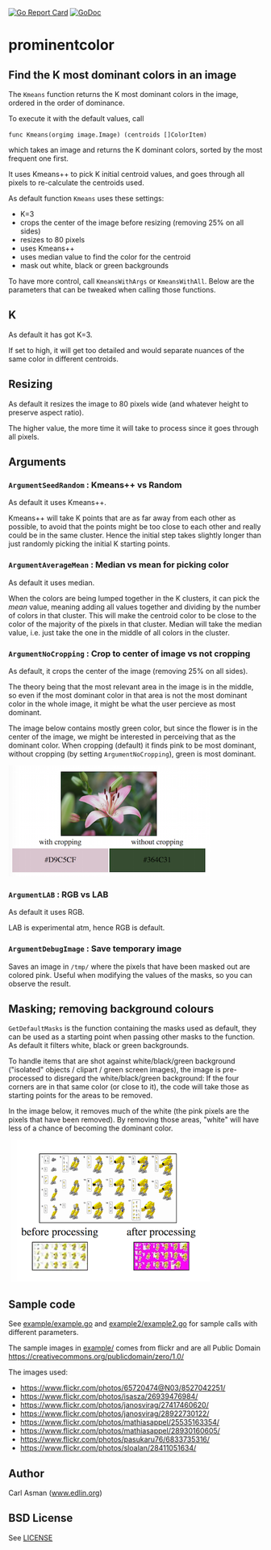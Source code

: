 [![Go Report Card](https://goreportcard.com/badge/github.com/EdlinOrg/prominentcolor)](https://goreportcard.com/report/github.com/EdlinOrg/prominentcolor)
[![GoDoc](https://godoc.org/github.com/EdlinOrg/prominentcolor?status.svg)](https://godoc.org/github.com/EdlinOrg/prominentcolor)

# prominentcolor

## Find the K most dominant colors in an image

The `Kmeans` function returns the K most dominant colors in the image, ordered in the order of dominance.

To execute it with the default values, call

`func Kmeans(orgimg image.Image) (centroids []ColorItem)`

which takes an image and returns the K dominant colors, sorted by the most frequent one first.

It uses Kmeans++ to pick K initial centroid values, and goes through all pixels to re-calculate the centroids used.

As default function `Kmeans` uses these settings:
* K=3
* crops the center of the image before resizing (removing 25% on all sides)
* resizes to 80 pixels
* uses Kmeans++
* uses median value to find the color for the centroid
* mask out white, black or green backgrounds

To have more control, call `KmeansWithArgs` or `KmeansWithAll`.
Below are the parameters that can be tweaked when calling those functions.

## K
As default it has got K=3.

If set to high, it will get too detailed and would separate nuances of the same color in different centroids.

## Resizing
As default it resizes the image to 80 pixels wide (and whatever height to preserve aspect ratio).

The higher value, the more time it will take to process since it goes through all pixels.

## Arguments

### `ArgumentSeedRandom` : Kmeans++ vs Random
As default it uses Kmeans++.

Kmeans++ will take K points that are as far away from each other as possible,
to avoid that the points might be too close to each other and really could be in the same cluster.
Hence the initial step takes slightly longer than just randomly picking the initial K starting points.

### `ArgumentAverageMean` : Median vs mean for picking color
As default it uses median.

When the colors are being lumped together in the K clusters, it can pick the _mean_ value, meaning
adding all values together and dividing by the number of colors in that cluster.
This will make the centroid color to be close to the color of the majority of the pixels in that cluster.
Median will take the median value, i.e. just take the one in the middle of all colors in the cluster.

### `ArgumentNoCropping` : Crop to center of image vs not cropping

As default, it crops the center of the image (removing 25% on all sides).

The theory being that the most relevant area in the image is in the middle,
so even if the most dominant color in that area is not the most dominant color in the whole image, it might be what the user percieve as most dominant.

The image below contains mostly green color, but since the flower is in the center of the image, we might be interested in perceiving that as the dominant color. When cropping (default) it finds pink to be most dominant, without cropping (by setting `ArgumentNoCropping`), green is most dominant.

![Using cropCenter](doc/crop.png)

### `ArgumentLAB` : RGB vs LAB

As default it uses RGB.

LAB is experimental atm, hence RGB is default.

### `ArgumentDebugImage` : Save temporary image

Saves an image in `/tmp/` where the pixels that have been masked out are colored pink.
Useful when modifying the values of the masks, so you can observe the result.

## Masking; removing background colours

`GetDefaultMasks` is the function containing the masks used as default, they can be used as a starting point
when passing other masks to the function. As default it filters white, black or green backgrounds.

To handle items that are shot against white/black/green background ("isolated" objects / clipart / green screen images),
the image is pre-processed to disregard the white/black/green background:
If the four corners are in that same color (or close to it), the code will take those as starting points for the areas to be removed.

In the image below, it removes much of the white (the pink pixels are the pixels that have been removed).
By removing those areas, "white" will have less of a chance of becoming the dominant color.

![Ignoring backgrounds](doc/outline.png)

## Sample code

See
    [example/example.go](example/example.go)
and
    [example2/example2.go](example2/example2.go)
for sample calls with different parameters.

The sample images in
    [example/](example/)
comes from flickr and are all Public Domain https://creativecommons.org/publicdomain/zero/1.0/

The images used:
* https://www.flickr.com/photos/65720474@N03/8527042251/
* https://www.flickr.com/photos/isasza/26939476984/
* https://www.flickr.com/photos/janosvirag/27417460620/
* https://www.flickr.com/photos/janosvirag/28922730122/
* https://www.flickr.com/photos/mathiasappel/25535163354/
* https://www.flickr.com/photos/mathiasappel/28930160605/
* https://www.flickr.com/photos/pasukaru76/6833735316/
* https://www.flickr.com/photos/sloalan/28411051634/

## Author

Carl Asman (www.edlin.org)

## BSD License

See [LICENSE](LICENSE)
